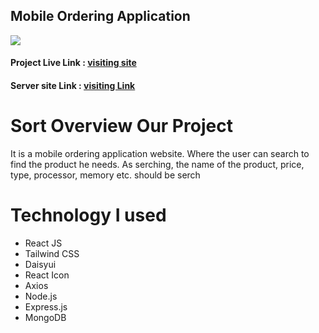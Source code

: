 ## Mobile Ordering Application
<img src="https://i.ibb.co/ThJnVjH/mobile-Ordering.png"/>
<h4>Project Live Link : <a href="https://playful-gaufre-3b8be7.netlify.app/">visiting site</a> </h4>
<h4>Server site Link : <a href="https://github.com/Md-Abdur-Razzak/devTown-asserment-server">visiting Link</a> </h4>

<h1>Sort Overview Our  Project</h1>
<p>It is a mobile ordering application website. Where the user can search to find the product he needs. As serching, the name of the product, price, type, processor, memory etc. should be serch</p>

<h1>Technology I used</h1>
<ul>
    <li>React JS</li>
    <li>Tailwind CSS</li>
    <li>Daisyui</li>
    <li>React Icon</li>
    <li>Axios</li>
    <li>Node.js</li>
    <li>Express.js</li>
    <li>MongoDB</li>
    
</ul>


